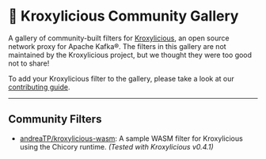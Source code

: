 # :art: Kroxylicious Community Gallery

A gallery of community-built filters for [Kroxylicious](https://kroxylicious.io/), an open source network proxy for Apache Kafka®. The filters in this gallery are not maintained by the Kroxylicious project, but we thought they were too good not to share!

To add your Kroxylicious filter to the gallery, please take a look at our [contributing guide](CONTRIBUTING.md).

---

## Community Filters

 * [andreaTP/kroxylicious-wasm](https://github.com/andreaTP/kroxylicious-wasm): A sample WASM filter for Kroxylicious using the Chicory runtime. *(Tested with Kroxylicious v0.4.1)*